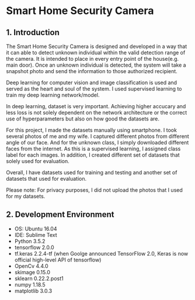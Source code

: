 # Smart Home Security Camera 

## 1. Introduction
The Smart Home Security Camera is designed and developed in a way that it can able to detect unknown individual within the valid detection range of the camera. It is intended to place in every entry point of the house(e.g. main door). Once an unknown individual is detected, the system will take a snapshot photo and send the information to those authorized recipient.

Deep learning for computer vision and image classification is used and served as the heart and soul of the system. I used supervised learning to train my deep learning network/model.

In deep learning, dataset is very important. Achieving higher accucary and less loss is not solely dependent on the network architecture or the correct use of hyperparameters but also on how good the datasets are.

For this project, I made the datasets manually using smartphone. I took several photos of me and my wife. I captured different photos from different angle of our face. And for the unknown class, I simply downloaded different faces from the internet. As this is a supervised learning, I assigned class label for each images.
In addition, I created different set of datasets that solely used for evaluation.

Overall, I have datasets used for training and testing and another set of datasets that used for evaluation.

Please note: For privacy purposes, I did not upload the photos that I used for my datasets.

## 2. Development Environment
 - OS: Ubuntu 16.04
 - IDE: Sublime Text
 - Python 3.5.2
 - tensorflow 2.0.0
 - tf.keras 2.2.4-tf (when Goolge announced TensorFlow 2.0, Keras is now official high-level API of tensorflow)
 - OpenCv 4.4.0
 - skimage 0.15.0
 - sklearn 0.22.2.post1
 - numpy 1.18.5
 - matplotlib 3.0.3
